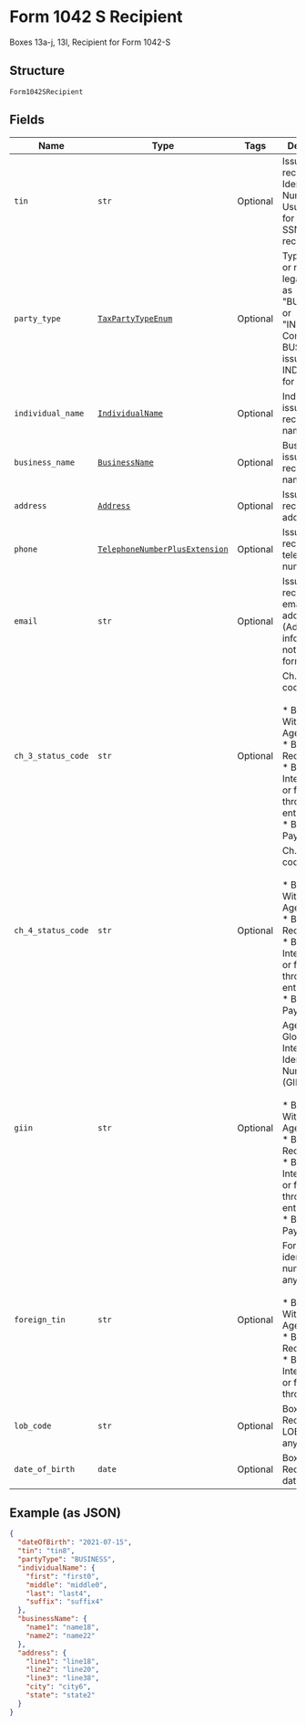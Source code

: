 
# Form 1042 S Recipient

Boxes 13a-j, 13l, Recipient for Form 1042-S

## Structure

`Form1042SRecipient`

## Fields

| Name | Type | Tags | Description |
|  --- | --- | --- | --- |
| `tin` | `str` | Optional | Issuer or recipient Tax Identification Number. Usually EIN for issuer and SSN for recipient |
| `party_type` | [`TaxPartyTypeEnum`](../../doc/models/tax-party-type-enum.md) | Optional | Type of issuer or recipient legal entity, as "BUSINESS" or "INDIVIDUAL". Commonly BUSINESS for issuer and INDIVIDUAL for recipient |
| `individual_name` | [`IndividualName`](../../doc/models/individual-name.md) | Optional | Individual issuer or recipient name |
| `business_name` | [`BusinessName`](../../doc/models/business-name.md) | Optional | Business issuer or recipient name |
| `address` | [`Address`](../../doc/models/address.md) | Optional | Issuer or recipient address |
| `phone` | [`TelephoneNumberPlusExtension`](../../doc/models/telephone-number-plus-extension.md) | Optional | Issuer or recipient telephone number |
| `email` | `str` | Optional | Issuer or recipient email address. (Additional information, not part of IRS forms) |
| `ch_3_status_code` | `str` | Optional | Ch. 3 status code,<br><br>* Box 12b, Withholding Agent,<br>* Box 13f, Recipient,<br>* Box 15b, Intermediary or flow-through entity,<br>* Box 16d, Payer |
| `ch_4_status_code` | `str` | Optional | Ch. 4 status code,<br><br>* Box 12c, Withholding Agent,<br>* Box 13g, Recipient,<br>* Box 15c, Intermediary or flow-through entity,<br>* Box 16e, Payer |
| `giin` | `str` | Optional | Agent's Global Intermediary Identification Number (GIIN),<br><br>* Box 12e, Withholding Agent,<br>* Box 13h, Recipient,<br>* Box 15e, Intermediary or flow-through entity,<br>* Box 16c, Payer |
| `foreign_tin` | `str` | Optional | Foreign tax identification number, if any,<br><br>* Box 12g, Withholding Agent,<br>* Box 13i, Recipient,<br>* Box 15g, Intermediary or flow-through entity |
| `lob_code` | `str` | Optional | Box 13j, Recipient's LOB code, if any |
| `date_of_birth` | `date` | Optional | Box 13l, Recipient's date of birth |

## Example (as JSON)

```json
{
  "dateOfBirth": "2021-07-15",
  "tin": "tin8",
  "partyType": "BUSINESS",
  "individualName": {
    "first": "first0",
    "middle": "middle0",
    "last": "last4",
    "suffix": "suffix4"
  },
  "businessName": {
    "name1": "name18",
    "name2": "name22"
  },
  "address": {
    "line1": "line18",
    "line2": "line20",
    "line3": "line38",
    "city": "city6",
    "state": "state2"
  }
}
```

